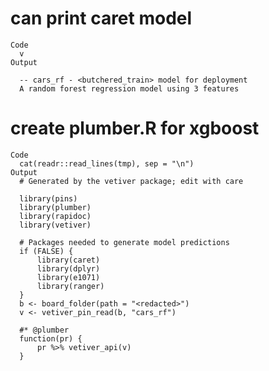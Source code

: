 # can print caret model

    Code
      v
    Output
      
      -- cars_rf - <butchered_train> model for deployment 
      A random forest regression model using 3 features

# create plumber.R for xgboost

    Code
      cat(readr::read_lines(tmp), sep = "\n")
    Output
      # Generated by the vetiver package; edit with care
      
      library(pins)
      library(plumber)
      library(rapidoc)
      library(vetiver)
      
      # Packages needed to generate model predictions
      if (FALSE) {
          library(caret)
          library(dplyr)
          library(e1071)
          library(ranger)
      }
      b <- board_folder(path = "<redacted>")
      v <- vetiver_pin_read(b, "cars_rf")
      
      #* @plumber
      function(pr) {
          pr %>% vetiver_api(v)
      }

